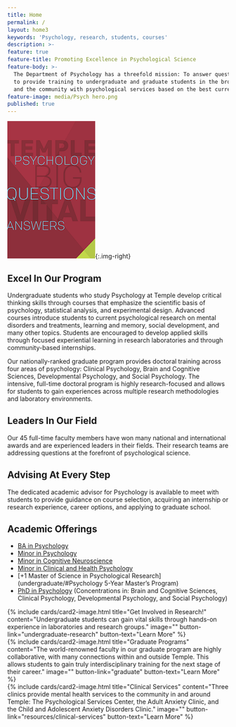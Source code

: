 ```yaml
---
title: Home
permalink: /
layout: home3
keywords: 'Psychology, research, students, courses'
description: >-
feature: true
feature-title: Promoting Excellence in Psychological Science
feature-body: >-
  The Department of Psychology has a threefold mission: To answer questions on the cutting edge of psychology research,
  to provide training to undergraduate and graduate students in the broad fields of psychology, and to provide individuals
  and the community with psychological services based on the best current practices in psychology.
feature-image: media/Psych hero.png
published: true
---
```

[![Psychology Brochure](https://github.com/TULiberalArts/Psychology/blob/master/media/resized%20Brochure%20homepage.png?raw=true)](https://liberalarts.temple.edu/sites/liberalarts/files/TU_Psych_Viewbook_Layout_Final_OFFICIAL%20%281%29.pdf){:.img-right}

## Excel In Our Program
Undergraduate students who study Psychology at Temple develop critical thinking skills through courses that emphasize the scientific basis of psychology, statistical analysis, and experimental design. Advanced courses introduce students to current psychological research on mental disorders and treatments, learning and memory, social development, and many other topics. Students are encouraged to develop applied skills through focused experiential learning in research laboratories and through community-based internships.

Our nationally-ranked graduate program provides doctoral training across four areas of psychology: Clinical Psychology, Brain and Cognitive Sciences, Developmental Psychology, and Social Psychology. The intensive, full-time doctoral program is highly research-focused and allows for students to gain experiences across multiple research methodologies and laboratory environments.

## Leaders In Our Field
Our 45 full-time faculty members have won many national and international awards and are experienced leaders in their fields. Their research teams are addressing questions at the forefront of psychological science.

## Advising At Every Step
The dedicated academic advisor for Psychology is available to meet with students to provide guidance on course selection, acquiring an internship or research experience, career options, and applying to graduate school.

## Academic Offerings

- [BA in Psychology](http://bulletin.temple.edu/undergraduate/liberal-arts/psychology/ba-psychology/)
- [Minor in Psychology](http://bulletin.temple.edu/undergraduate/liberal-arts/psychology/minor-psychology/)
- [Minor in Cognitive Neuroscience](http://bulletin.temple.edu/undergraduate/liberal-arts/psychology/minor-cognitive-neuroscience/)
- [Minor in Clinical and Health Psychology](http://bulletin.temple.edu/undergraduate/liberal-arts/psychology/minor-clinical-health-psychology/)
- [+1 Master of Science in Psychological Research](undergraduate/#Psychology 5-Year Master’s Program)
- [PhD in Psychology](http://bulletin.temple.edu/graduate/scd/cla/psychology-phd/) (Concentrations in: Brain and Cognitive Sciences, Clinical Psychology, Developmental Psychology, and Social Psychology)

<div class="row row-wide">
  <div class="col m12 l4">{% include cards/card2-image.html 
    title="Get Involved in Research!" 
    content="Undergraduate students can gain vital skills through hands-on experience in laboratories and research groups." 
    image="" 
    button-link="undergraduate-research" 
    button-text="Learn More" %}
  </div>
  <div class="row row-wide">
    <div class="col m12 l4">{% include cards/card2-image.html 
      title="Graduate Programs" 
      content="The world-renowned faculty in our graduate program are highly collaborative, with many connections within and outside Temple. This allows students to gain truly interdisciplinary training for the next stage of their career." 
      image="" 
      button-link="graduate" 
      button-text="Learn More" %}
    </div>
    <div class="row row-wide">
      <div class="col m12 l4">{% include cards/card2-image.html 
        title="Clinical Services" 
        content="Three clinics provide mental health services to the community in and around Temple: The Psychological Services Center, the Adult Anxiety Clinic, and the Child and Adolescent Anxiety Disorders Clinic." 
        image="" 
        button-link="resources/clinical-services" 
        button-text="Learn More" %}
      </div>
</div>
